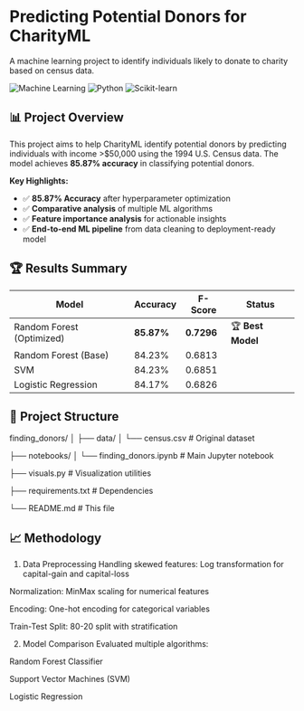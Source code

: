 # Predicting Potential Donors for CharityML

A machine learning project to identify individuals likely to donate to charity based on census data.

![Machine Learning](https://img.shields.io/badge/Machine-Learning-blue)
![Python](https://img.shields.io/badge/Python-3.8%2B-green)
![Scikit-learn](https://img.shields.io/badge/Scikit--Learn-1.2+-orange)

## 📊 Project Overview

This project aims to help CharityML identify potential donors by predicting individuals with income >$50,000 using the 1994 U.S. Census data. The model achieves **85.87% accuracy** in classifying potential donors.

**Key Highlights:**
- ✅ **85.87% Accuracy** after hyperparameter optimization
- ✅ **Comparative analysis** of multiple ML algorithms
- ✅ **Feature importance analysis** for actionable insights
- ✅ **End-to-end ML pipeline** from data cleaning to deployment-ready model



## 🏆 Results Summary

| Model | Accuracy | F-Score | Status |
|-------|----------|---------|---------|
| Random Forest (Optimized) | **85.87%** | **0.7296** | 🏆 **Best Model** |
| Random Forest (Base) | 84.23% | 0.6813 | |
| SVM | 84.23% | 0.6851 | |
| Logistic Regression | 84.17% | 0.6826 | |

## 📁 Project Structure
finding_donors/
│
├── data/
│ └── census.csv # Original dataset

├── notebooks/
│ └── finding_donors.ipynb # Main Jupyter notebook

├── visuals.py # Visualization utilities

├── requirements.txt # Dependencies

└── README.md # This file

## 📈 Methodology
1. Data Preprocessing
Handling skewed features: Log transformation for capital-gain and capital-loss

Normalization: MinMax scaling for numerical features

Encoding: One-hot encoding for categorical variables

Train-Test Split: 80-20 split with stratification

2. Model Comparison
Evaluated multiple algorithms:

Random Forest Classifier

Support Vector Machines (SVM)

Logistic Regression

